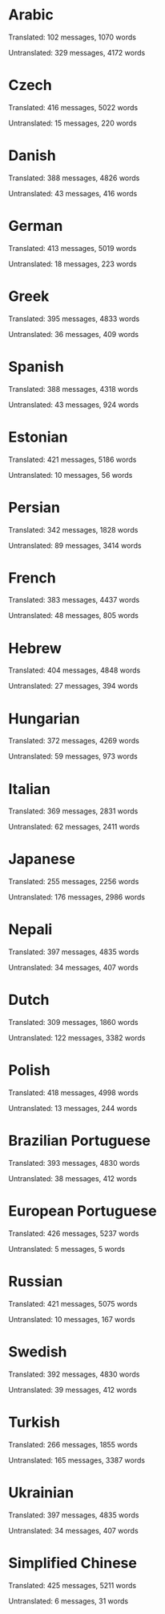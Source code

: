# Arabic

Translated: 102 messages, 1070 words

Untranslated: 329 messages, 4172 words

# Czech

Translated: 416 messages, 5022 words

Untranslated: 15 messages, 220 words

# Danish

Translated: 388 messages, 4826 words

Untranslated: 43 messages, 416 words

# German

Translated: 413 messages, 5019 words

Untranslated: 18 messages, 223 words

# Greek

Translated: 395 messages, 4833 words

Untranslated: 36 messages, 409 words

# Spanish

Translated: 388 messages, 4318 words

Untranslated: 43 messages, 924 words

# Estonian

Translated: 421 messages, 5186 words

Untranslated: 10 messages, 56 words

# Persian

Translated: 342 messages, 1828 words

Untranslated: 89 messages, 3414 words

# French

Translated: 383 messages, 4437 words

Untranslated: 48 messages, 805 words

# Hebrew

Translated: 404 messages, 4848 words

Untranslated: 27 messages, 394 words

# Hungarian

Translated: 372 messages, 4269 words

Untranslated: 59 messages, 973 words

# Italian

Translated: 369 messages, 2831 words

Untranslated: 62 messages, 2411 words

# Japanese

Translated: 255 messages, 2256 words

Untranslated: 176 messages, 2986 words

# Nepali

Translated: 397 messages, 4835 words

Untranslated: 34 messages, 407 words

# Dutch

Translated: 309 messages, 1860 words

Untranslated: 122 messages, 3382 words

# Polish

Translated: 418 messages, 4998 words

Untranslated: 13 messages, 244 words

# Brazilian Portuguese

Translated: 393 messages, 4830 words

Untranslated: 38 messages, 412 words

# European Portuguese

Translated: 426 messages, 5237 words

Untranslated: 5 messages, 5 words

# Russian

Translated: 421 messages, 5075 words

Untranslated: 10 messages, 167 words

# Swedish

Translated: 392 messages, 4830 words

Untranslated: 39 messages, 412 words

# Turkish

Translated: 266 messages, 1855 words

Untranslated: 165 messages, 3387 words

# Ukrainian

Translated: 397 messages, 4835 words

Untranslated: 34 messages, 407 words

# Simplified Chinese

Translated: 425 messages, 5211 words

Untranslated: 6 messages, 31 words
